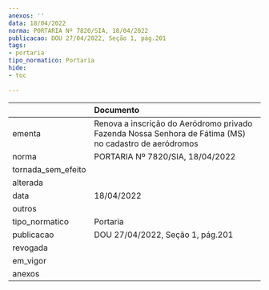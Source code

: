 ```yaml
---
anexos: ''
data: 18/04/2022
norma: PORTARIA Nº 7820/SIA, 18/04/2022
publicacao: DOU 27/04/2022, Seção 1, pág.201
tags:
- portaria
tipo_normatico: Portaria
hide: 
- toc 
 
---
```


|                    | Documento                                                                                              |
|:-------------------|:-------------------------------------------------------------------------------------------------------|
| ementa             | Renova a inscrição do Aeródromo privado Fazenda Nossa Senhora de Fátima (MS) no cadastro de aeródromos |
| norma              | PORTARIA Nº 7820/SIA, 18/04/2022                                                                       |
| tornada_sem_efeito |                                                                                                        |
| alterada           |                                                                                                        |
| data               | 18/04/2022                                                                                             |
| outros             |                                                                                                        |
| tipo_normatico     | Portaria                                                                                               |
| publicacao         | DOU 27/04/2022, Seção 1, pág.201                                                                       |
| revogada           |                                                                                                        |
| em_vigor           |                                                                                                        |
| anexos             |                                                                                                        |